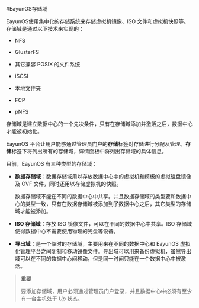 #EayunOS存储域

EayunOS使用集中化的存储系统来存储虚拟机镜像、ISO
文件和虚拟机快照等。存储域是通过以下技术来实现的：

-   NFS

-   GlusterFS

-   其它兼容 POSIX 的文件系统

-   iSCSI

-   本地文件夹

-   FCP

-   pNFS

存储域是建立数据中心的一个先决条件，只有在存储域添加并激活之后，数据中心才能被初始化。

EayunOS
平台让用户能够通过管理员门户的**存储**标签对存储进行分配及管理。**存储**标签下将列出所有的存储域，详情面板中将列出存储域的具体信息。

目前，EayunOS 有三种类型的存储域：

-   **数据存储域**：数据存储域用以存放数据中心中的虚拟机和模板的虚拟磁盘镜像及
    OVF 文件，同时还用以存储虚拟机的快照。

    数据存储域不能在不同的数据中心中共享。并且数据存储域的类型要和数据中心的类型一致，只有在数据存储域被添加到了数据中心之后，其它类型的存储域才能被添加。

-   **ISO 存储域**：存放 ISO 镜像文件，可以在不同的数据中心中共享。ISO
    存储域使得数据中心不需要使用物理的光盘等设备。

-   **导出域**：是一个临时的存储域，主要用来在不同的数据中心和 EayunOS
    虚拟化管理平台之间复制和移动镜像文件。导出域可以用来备份虚拟机，虽然导出域可以在不同的数据中心间移动，但是同一时间只能在一个数据中心中被激活。

> **重要**
>
> 要添加存储域，用户必须通过管理员门户登录，并且数据中心中必须有至少有一台主机处于
> *Up* 状态。


